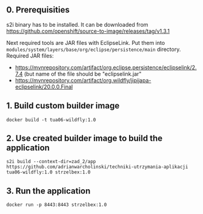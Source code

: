 ## 0. Prerequisities
s2i binary has to be installed. It can be downloaded from https://github.com/openshift/source-to-image/releases/tag/v1.3.1

Next required tools are JAR files with EclipseLink. Put them into `modules/system/layers/base/org/eclipse/persistence/main` directory.
Required JAR files:
* https://mvnrepository.com/artifact/org.eclipse.persistence/eclipselink/2.7.4 (but name of the file should be "eclipselink.jar"
* https://mvnrepository.com/artifact/org.wildfly/jipijapa-eclipselink/20.0.0.Final 

## 1. Build custom builder image
```
docker build -t tua06-wildfly:1.0
```

## 2. Use created builder image to build the application
```
s2i build --context-dir=zad_2/app https://github.com/adrianwarcholinski/techniki-utrzymania-aplikacji tua06-wildfly:1.0 strzelbex:1.0
```

## 3. Run the application
```
docker run -p 8443:8443 strzelbex:1.0
```
